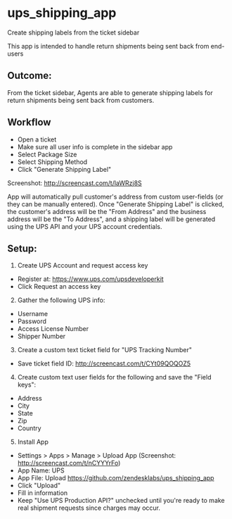 ups_shipping_app
==============

Create shipping labels from the ticket sidebar

This app is intended to handle return shipments being sent back from end-users

## Outcome:

From the ticket sidebar, Agents are able to generate shipping labels for return shipments being sent back from customers.

## Workflow
 - Open a ticket
 - Make sure all user info is complete in the sidebar app
 - Select Package Size
 - Select Shipping Method
 - Click "Generate Shipping Label"

Screenshot: http://screencast.com/t/laWRzj8S

App will automatically pull customer's address from custom user-fields (or they can be manually entered). Once "Generate Shipping Label" is clicked, the customer's address will be the "From Address" and the business address will be the "To Address", and a shipping label will be generated using the UPS API and your UPS account credentials.

## Setup:

1) Create UPS Account and request access key
- Register at: https://www.ups.com/upsdeveloperkit
- Click Request an access key

2) Gather the following UPS info:
 - Username
 - Password
 - Access License Number
 - Shipper Number

3) Create a custom text ticket field for "UPS Tracking Number"
 - Save ticket field ID: http://screencast.com/t/CYt09QOQOZ5

4) Create custom text user fields for the following and save the "Field keys":
 - Address
 - City
 - State
 - Zip
 - Country

5) Install App
 - Settings > Apps > Manage > Upload App (Screenshot: http://screencast.com/t/nCYYYrFo)
 - App Name: UPS
 - App File: Upload https://github.com/zendesklabs/ups_shipping_app
 - Click "Upload"
 - Fill in information
 - Keep "Use UPS Production API?" unchecked until you're ready to make real shipment requests since charges may occur.